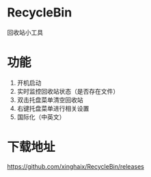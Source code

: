 # RecycleBin
回收站小工具

# 功能
1. 开机启动
2. 实时监控回收站状态（是否存在文件）
3. 双击托盘菜单清空回收站
4. 右键托盘菜单进行相关设置
5. 国际化（中英文）

# 下载地址
https://github.com/xinghaix/RecycleBin/releases
